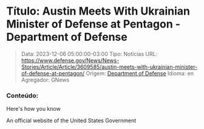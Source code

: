 # Título: Austin Meets With Ukrainian Minister of Defense at Pentagon - Department of Defense

>Data: 2023-12-06 05:00:00-03:00
>Tipo: Notícias
>URL: https://www.defense.gov/News/News-Stories/Article/Article/3609585/austin-meets-with-ukrainian-minister-of-defense-at-pentagon/
>Origem: [Department of Defense](https://www.defense.gov)
>Idioma: en
>Agregador: GNews

### Conteúdo:

Here's how you know

An official website of the United States Government
